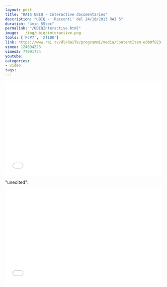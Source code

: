 ```yaml
---
layout: post
title: "RAI5 UBIQ - Interactive documentaries"
description: "UBIQ - 'Racconti' del 24/10/2013 RAI 5"
duration: "4min 55sec"
permalink: "/UBIQInteractive.html" 
image:   /img/ubiq/interactive.png
tools: ['FCP7', 'Xf100']
link: https://www.rai.tv/dl/RaiTV/programmi/media/ContentItem-e0b9f823-798a-4356-bc54-790a675acefb.html
vimeo: 124094223
vimeo2: 77091734
youtube: 
categories: 
- video
tags:
---
```



<div class="videoWrapper">
<iframe src="//player.vimeo.com/video/{{ vimeo }}?title=0&amp;byline=0&amp;portrait=0" width="100%" height="300" frameborder="0" webkitallowfullscreen mozallowfullscreen allowfullscreen></iframe>
</div>


"unedited":
<div class="videoWrapper">
<iframe src="//player.vimeo.com/video/{{ vimeo2 }}?title=0&amp;byline=0&amp;portrait=0" width="100%" height="300" frameborder="0" webkitallowfullscreen mozallowfullscreen allowfullscreen></iframe>
</div>
